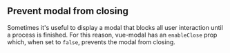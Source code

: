 <h2>Prevent modal from closing</h2>

Sometimes it's useful to display a modal that blocks all user interaction until
a process is finished. For this reason, vue-modal has an <code>enableClose</code> prop
which, when set to <code>false</code>, prevents the modal from closing.

<vue-example file="prevent-close" />